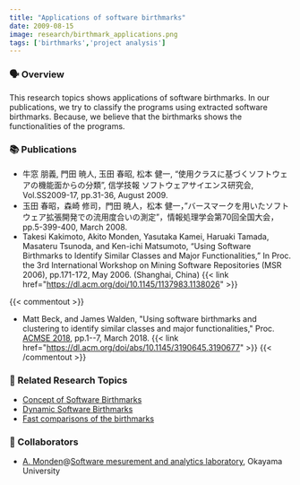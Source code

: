 ```yaml
---
title: "Applications of software birthmarks"
date: 2009-08-15
image: research/birthmark_applications.png
tags: ['birthmarks','project analysis']
---
```


### :speaking_head: Overview

This research topics shows applications of software birthmarks.
In our publications, we try to classify the programs using extracted software birthmarks.
Because, we believe that the birthmarks shows the functionalities of the programs.


### :books: Publications

* 牛窓 朋義, 門田 暁人, 玉田 春昭, 松本 健一, “使用クラスに基づくソフトウェアの機能面からの分類”, 信学技報 ソフトウェアサイエンス研究会, Vol.SS2009-17, pp.31-36, August 2009.
* 玉田 春昭，森崎 修司，門田 暁人，松本 健一，”バースマークを用いたソフトウェア拡張開発での流用度合いの測定”，情報処理学会第70回全国大会，pp.5-399-400, March 2008.
* Takesi Kakimoto, Akito Monden, Yasutaka Kamei, Haruaki Tamada, Masateru Tsunoda, and Ken-ichi Matsumoto, “Using Software Birthmarks to Identify Similar Classes and Major Functionalities,” In Proc. the 3rd International Workshop on Mining Software Repositories (MSR 2006), pp.171-172, May 2006. (Shanghai, China) {{< link href="https://dl.acm.org/doi/10.1145/1137983.1138026" >}}

{{< commentout >}}
* Matt Beck, and James Walden, "Using software birthmarks and clustering to identify similar classes and major functionalities," Proc. [ACMSE 2018](https://dl.acm.org/doi/proceedings/10.1145/3190645), pp.1--7, March 2018. {{< link href="https://dl.acm.org/doi/abs/10.1145/3190645.3190677" >}}
{{< /commentout >}}
 


### :mag_right: Related Research Topics

* [Concept of Software Birthmarks](../birthmark_concept)
* [Dynamic Software Birthmarks](../dynamic_birthmarks)
* [Fast comparisons of the birthmarks](../birthmark_fast_comparison)

### :handshake: Collaborators

* [A. Monden](http://digi-ana.sakura.ne.jp/)@[Software mesurement and analytics laboratory](http://analytics.jpn.org/index-e.html), Okayama University
